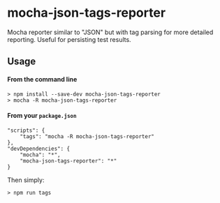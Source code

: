 # mocha-json-tags-reporter
Mocha reporter similar to "JSON" but with tag parsing for more detailed reporting. Useful for persisting test results.

## Usage

#### From the command line

    > npm install --save-dev mocha-json-tags-reporter
    > mocha -R mocha-json-tags-reporter

#### From your `package.json`

    "scripts": {
        "tags": "mocha -R mocha-json-tags-reporter"
    },
    "devDependencies": {
        "mocha": "*",
        "mocha-json-tags-reporter": "*"
    }

Then simply:

    > npm run tags
